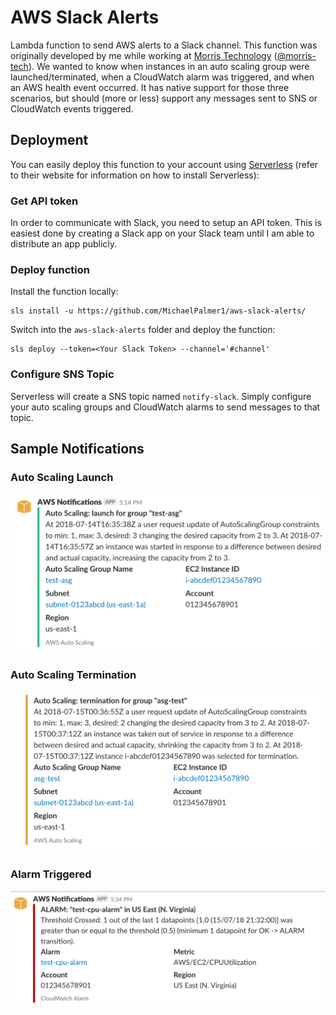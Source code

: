 # AWS Slack Alerts

Lambda function to send AWS alerts to a Slack channel. This function was originally developed by me while working at
[Morris Technology](http://www.morristechnology.com) ([@morris-tech](https://github.com/morris-tech)). We wanted to know
when instances in an auto scaling group were launched/terminated, when a CloudWatch alarm was triggered, and when an
AWS health event occurred. It has native support for those three scenarios, but should (more or less) support any
messages sent to SNS or CloudWatch events triggered.

## Deployment
You can easily deploy this function to your account using [Serverless](https://serverless.com/)
(refer to their website for information on how to install Serverless):

### Get API token
In order to communicate with Slack, you need to setup an API token. This is easiest done by creating a Slack app on
your Slack team until I am able to distribute an app publicly.

### Deploy function

Install the function locally:

```
sls install -u https://github.com/MichaelPalmer1/aws-slack-alerts/
```

Switch into the `aws-slack-alerts` folder and deploy the function:

```
sls deploy --token=<Your Slack Token> --channel='#channel'
```

### Configure SNS Topic

Serverless will create a SNS topic named `notify-slack`. Simply configure your auto scaling groups and CloudWatch alarms
to send messages to that topic.

## Sample Notifications

### Auto Scaling Launch
![Auto Scaling Launch](img/asg-launch.png)

### Auto Scaling Termination
![Auto Scaling Termination](img/asg-terminate.png)

### Alarm Triggered
![Alarm Triggered](img/alarm-triggered.png)
